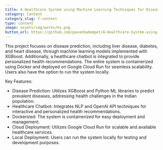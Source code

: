 ```yaml
---
title: A Healthcare System using Machine Learning Techniques for Disease Prediction with Chatbot Assistance
category: Content
category_slug: f-content
type: content
image: assets/img/works/hs.png
button_url: https://github.com/pavanbadempet/A-Healthcare-System-using-Machine-Learning-Techniques-for-Disease-Prediction-with-Chatbot-Assistance
---
```


This project focuses on disease prediction, including liver disease, diabetes, and heart disease, through machine learning models implemented with XGBoost. Additionally, a healthcare chatbot is integrated to provide personalized health recommendations. The entire system is containerized using Docker and deployed on Google Cloud Run for seamless scalability. Users also have the option to run the system locally.

Key Features:
* Disease Prediction: Utilizes XGBoost and Python ML libraries to predict prevalent diseases, addressing health challenges in the Indian population.
* Healthcare Chatbot: Integrates NLP and OpenAI API techniques for interactive and personalized health recommendations.
* Dockerized: The system is containerized for easy deployment and management.
* Cloud Deployment: Utilizes Google Cloud Run for scalable and available healthcare services.
* Local Deployment: Users can run the system locally for testing and development purposes.